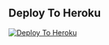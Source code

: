 
## Deploy To Heroku

[![Deploy To Heroku](https://www.herokucdn.com/deploy/button.svg)](https://heroku.com/deploy?template=https://github.com/Adarshbhai781/Dr-Strange)
